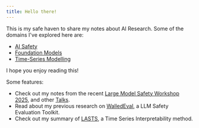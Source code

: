 ```yaml
---
title: Hello there!
---
```


This is my safe haven to share my notes about AI Research. Some of the domains I've explored here are:
- [AI Safety](ai-safety/index.md)
- [Foundation Models](./foundation-models)
- [Time-Series Modelling](time-series-modelling/index.md)

I hope you enjoy reading this!

Some features:
- Check out my notes from the recent [Large Model Safety Workshop 2025](ai-safety/lmxsafety-25.md), and other [Talks](ai-safety/talks/index.md).
- Read about my previous research on [WalledEval](self/research/walledeval.md), a LLM Safety Evaluation Toolkit.
- Check out my summary of [LASTS](time-series-modelling/LASTS.md), a Time Series Interpretability method.
